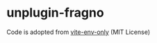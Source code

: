 # unplugin-fragno

Code is adopted from [vite-env-only](https://github.com/pcattori/vite-env-only) (MIT License)
